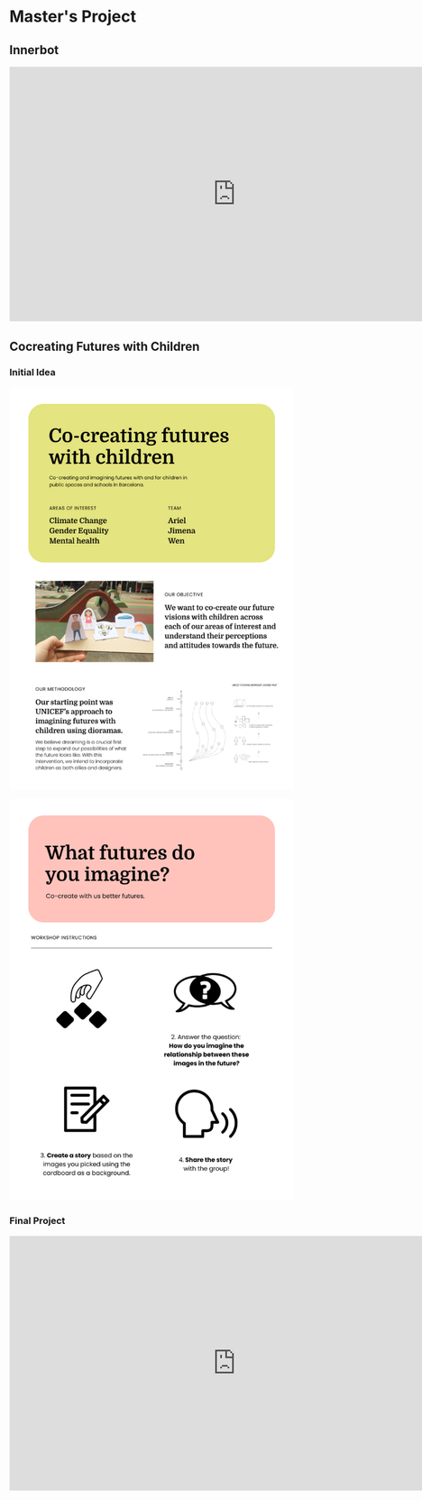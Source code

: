 # Master's Project

## Innerbot

<iframe style="border: 1px solid rgba(0, 0, 0, 0.1);" width="800" height="450" src="https://www.figma.com/embed?embed_host=share&url=https%3A%2F%2Fwww.figma.com%2Fproto%2FxEz7jcxANz1CPGHMxk0K5P%2FAI-Chat-bot%3Fnode-id%3D27%253A2641%26scaling%3Dscale-down-width%26page-id%3D1%253A2%26starting-point-node-id%3D27%253A2641" allowfullscreen></iframe>

## Cocreating Futures with Children

### Initial Idea

![Context](../images/mastersproject/A3%20-%20Context.jpg)

![Exercise](../images/mastersproject/A3%20-%20Exercise%20instructions.jpg)

### Final Project

<iframe style="border: 1px solid rgba(0, 0, 0, 0.1);" width="800" height="450" src="https://www.figma.com/embed?embed_host=share&url=https%3A%2F%2Fwww.figma.com%2Fproto%2FuOMyI6194EmIxtUgXjSZdM%2FLittle-Big-Futures%3Ftype%3Ddesign%26node-id%3D307-20%26scaling%3Dmin-zoom%26page-id%3D46%253A2%26starting-point-node-id%3D307%253A20" allowfullscreen></iframe>

